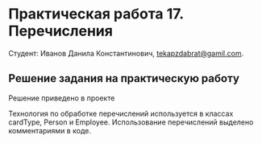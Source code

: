 # Практическая работа 17. Перечисления
Cтудент: Иванов Данила Константинович, tekapzdabrat@gamil.com.
## Решение задания на практическую работу
Решение приведено в проекте 

Технология по обработке перечислений используется в классах cardType, Person и Employee. Использование перечислений выделено комментариями в коде.

